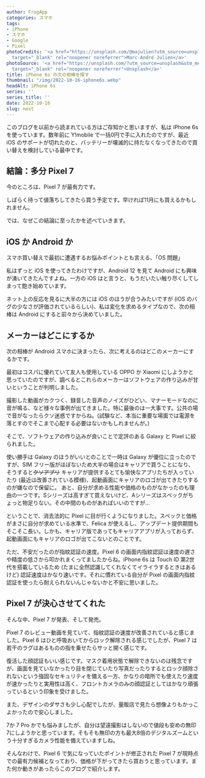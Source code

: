 ```yaml
---
author: FrogApp
categories: スマホ
tags:
- iPhone
- スマホ
- Google
- Pixel
photoCredits: '<a href="https://unsplash.com/@majulien?utm_source=unsplash&utm_medium=referral&utm_content=creditCopyText"
  target="_blank" rel="noopener noreferrer">Marc-André Julien</a>'
photoSource: '<a href="https://unsplash.com/?utm_source=unsplash&utm_medium=referral&utm_content=creditCopyText"
  target="_blank" rel="noopener noreferrer">Unsplash</a>'
title: iPhone 6s の次の相棒を探す
thumbnail: "/img/2022-10-16-iphone6s.webp"
headAlt: iPhone 6s
series: ''
series_title: ''
date: 2022-10-16
slug: next
---
```


このブログを以前から読まれている方はご存知かと思いますが、私は iPhone 6s を使っています。数年前に Y!mobile で一括0円で手に入れたのですが、最近 iOS のサポートが切れたのと、バッテリーが壊滅的に持たなくなってきたので買い替えを検討している最中です。

## 結論：多分 Pixel 7

今のところは、Pixel 7 が最有力です。

しばらく待って値落ちしてきたら買う予定です。早ければ11月にも買えるかもしれません。

では、なぜこの結論に至ったかを述べていきます。

## iOS か Android か

スマホ買い替えで最初に遭遇するお悩みポイントとも言える、「OS 問題」

私はずっと iOS を使ってきたわけですが、Android 12 を見て Android にも興味が湧いてきたんですよね。一方の iOS はと言うと、もうだいたい触り尽くしてしまって飽き始めています。

ネット上の反応を見るに大半の方には iOS のほうが合うみたいですが (iOS のバグの少なさが評価されているらしい)、私は変化を求めるタイプなので、次の相棒は Android にすると前々から決めていました。

## メーカーはどこにするか

次の相棒が Android スマホに決まったら、次に考えるのはどこのメーカーにするかです。

最初はコスパに優れていて友人も使用している OPPO か Xiaomi にしようかと思っていたのですが、調べるとこれらのメーカーはソフトウェアの作り込みが甘いということが判明しました。

撮影した動画がカクつく、録音した音声のノイズがひどい、マナーモードなのに音が鳴る、など様々な事例が出てきました。特に最後のは一大事です。公共の場で音がなったらクソ迷惑ですからね。(試験など、本当に重要な場面では電源を落とすのでそこまで心配する必要はないかもしれませんが。)

そこで、ソフトウェアの作り込みが良いことで定評のある Galaxy と Pixel に絞られました。

使い勝手は Galaxy のほうがいいとのことで一時は Galaxy が優位に立ったのですが、SIM フリー版がほぼないため大半の場合はキャリアで買うことになり、そうすると~~クソアプリ~~ キャリアが提供するとても愉快なアプリたちが入っていたり (最近は改善されている模様)、起動画面にキャリアのロゴが出てきたりするのが嫌なので保留に。
あと、自分が求める性能や価格のものがなかったのも理由の一つです。Sシリーズは高すぎて買えないけど、Aシリーズはスペックがちょっと物足りない。その中間のものがあればいいのですが…

ということで、消去法的に Pixel に目が行くようになりました。スペックと価格がまさに自分が求めている水準で、Felica が使えるし、アップデート提供期間もそこそこ長い。しかも、キャリア版であってもキャリアアプリが入っておらず、起動画面にもキャリアのロゴが出てこないとのことです。

ただ、不安だったのが指紋認証の速度。Pixel 6 の画面内指紋認証は速度の遅さや精度の低さから叩かれまくってましたからね。iPhone 6s は Touch ID 第2世代を搭載しているため (たまに全然認識してくれなくてイライラするときはあるけど) 認証速度はかなり速いです。それに慣れている自分が Pixel の画面内指紋認証を使ったら耐えられないんじゃないかと不安に思いました。

## Pixel 7 が決心させてくれた

そんな中、Pixel 7 が発表、そして発売。

Pixel 7 のレビュー動画を見ていて、指紋認証の速度が改善されていると感じました。Pixel 6 はひと呼吸おいてからロック解除される感じでしたが、Pixel 7 は若干のラグはあるものの指を乗せたらサッと開く感じです。

復活した顔認証もいい感じです。マスク着用状態で解除できないのは残念ですが、画面を見ていなかったり目を閉じていたり写真だったりするとロック顔除されないという強固なセキュリティを備える一方、かなりの暗所でも使えたり速度が速かったりと実用性は高く、フロントカメラのみの顔認証としてはかなり頑張っているという印象を受けました。

また、デザインのダサさも少し心配でしたが、量販店で見たら想像よりもかっこよかったので安心しました。

7か 7 Pro かでも悩みましたが、自分は望遠撮影はしないので値段も安めの無印7にしようかと思っています。そもそも無印の方も最大8倍のデジタルズームという十分すぎるカメラ性能を備えていますしね。

そんなわけで、Pixel 6 で気になっていたポイントが修正された Pixel 7 が現時点での最有力候補となっており、価格が下がってきたら買おうと思っています。また何か動きがあったらこのブログで紹介します。
